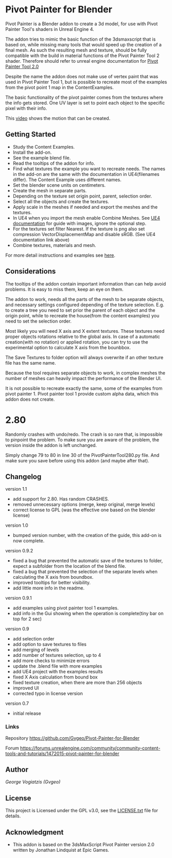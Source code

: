# Pivot Painter for Blender
Pivot Painter is a Blender addon to create a 3d model, for use with Pivot Painter Tool's shaders in Unreal Engine 4.

The addon tries to mimic the basic function of the 3dsmaxscript that is based on, while missing many tools that would speed up the creation of a final mesh. As such the resulting mesh and texture, should be fully compatible with the build in material functions of the Pivot Painter Tool 2 shader. Therefore should refer to unreal engine documentation for [Pivot Painter Tool 2.0](https://docs.unrealengine.com/en-us/Engine/Content/Tools/PivotPainter)

Despite the name the addon does not make use of vertex paint that was used in Pivot Painter Tool 1, but is possible to recreate most of the examples from the pivot point 1 map in the ContentExamples.

The basic functionality of the pivot painter comes from the textures where the info gets stored. One UV layer is set to point each object to the specific pixel with their info.

This [video](https://youtu.be/63wU-zAbpNM) shows the motion that can be created.

## Getting Started
* Study the Content Examples.
* Install the add-on.
* See the example blend file.
* Read the tooltips of the addon for info.
* Find what textures the example you want to recreate needs. The names in the add-on are the same with the documentation in UE4(filenames differ). The Content Example uses different names.
* Set the blender scene units on centimeters.
* Create the mesh in separate parts.
* Depending on the texture set origin point, parent, selection order.
* Select all the objects and create the textures.
* Apply scale in the meshes if needed and export the meshes and the textures.
* In UE4 when you import the mesh enable Combine Meshes. See [UE4 documentation](https://docs.unrealengine.com/en-US/Engine/Content/Tools/PivotPainter/PivotPainter2#importingassets) for guide with images, ignore the optional step.
* For the textures set filter Nearest. If the texture is png also set compression VectorDisplacementMap and disable sRGB. (See UE4 documentation link above)
* Combine textures, materials and mesh.

For more detail instructions and examples see [here](https://drive.google.com/drive/folders/1OQ_DwbMsR2QZnrKk-4144nJPH4av3LB-?usp=sharing).

## Considerations
The tooltips of the addon contain important information than can help avoid problems. It is easy to miss them, keep an eye on them.

The addon to work, needs all the parts of the mesh to be separate objects, and necessary settings configured depending of the texture selection.
E.g. to create a tree you need to set prior the parent of each object and the origin point,  while to recreate the house(from the content examples) you need to set the selection order.

Most likely you will need X axis and X extent textures. These textures need proper objects rotations relative to the global axis. In case of a automatic creation(with no rotation) or applied rotation, you can try to use the experimental option to calculate X axis from the bounbbox.

The Save Textures to folder option will always overwrite if an other texture file has the same name.

Because the tool requires separate objects to work, in complex meshes the number of meshes can heavily impact the performance of the Blender UI.

It is not possible to recreate exactly the same, some of the examples from pivot painter 1. Pivot painter tool 1 provide custom alpha data, which this addon does not create. 

# 2.80 
 Randomly crashes with undo/redo. The crash is so rare that, is impossible to pinpoint the problem.
 To make sure you are aware of the problem, the version inside the addon is left unchanged.
 
 Simply change 79 to 80 in line 30 of the PivotPainterTool280.py file.
 And make sure you save before using this addon (and maybe after that).
 
## Changelog
version 1.1
- add support for 2.80. Has random CRASHES.
- removed unnecessary options (merge, keep original, merge levels)
- correct license to GPL (was the effective one based on the blender license)

version 1.0
- bumped version number, with the creation of the guide, this add-on is now complete.

version 0.9.2
- fixed a bug that prevented the automatic save of the textures to folder, expect a subfolder from the location of the blend file.
- fixed a bug that prevented the selection of the separate levels when calculating the X axis from boundbox.
- improved tooltips for better visibility.
- add little more info in the readme.

version 0.9.1
- add examples using pivot painter tool 1 examples.
- add info in the Gui showing when the operation is complete(tiny bar on top for 2 sec)

version 0.9
- add selection order
- add option to save textures to files
- add merging of levels
- add number of textures selection, up to 4
- add more checks to minimize errors 
- update the .blend file with more examples
- add UE4 project with the examples results
- fixed X Axis calculation from bound box
- fixed texture creation, when there are more than 256 objects
- improved UI
- corrected typo in license version

version 0.7
- initial release

### Links
 Repository https://github.com/Gvgeo/Pivot-Painter-for-Blender
 
 Forum https://forums.unrealengine.com/community/community-content-tools-and-tutorials/1472015-pivot-painter-for-blender

## Author

 *George Vogiatzis (Gvgeo)*

## License

This project is Licensed under the GPL v3.0, see the [LICENSE.txt](LICENSE.txt) file for details.

## Acknowledgment

* This addon is based on the 3dsMaxScript Pivot Painter version 2.0 written by Jonathan Lindquist at Epic Games.
